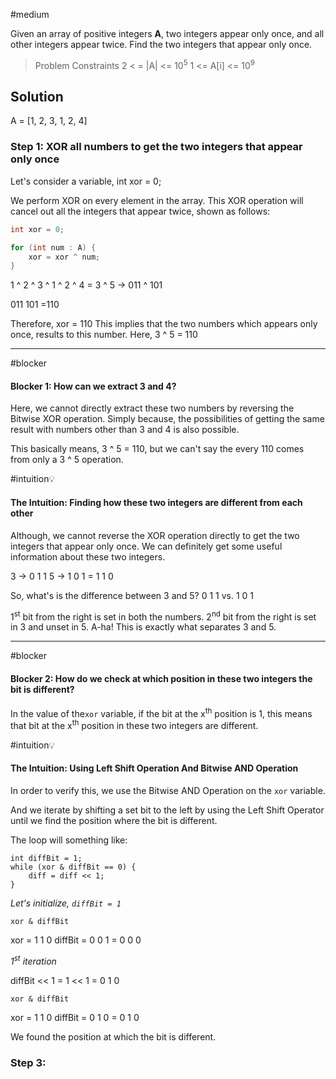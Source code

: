 #medium

Given an array of positive integers **A**, two integers appear only once, and all other integers appear twice.
Find the two integers that appear only once.

> Problem Constraints
> 2 < = |A| <= 10<sup>5</sup>
> 1 <= A[i] <= 10<sup>9</sup>

## Solution

A = [1, 2, 3, 1, 2, 4]


### Step 1:  XOR all numbers to get the two integers that appear only once 

Let's consider a variable, 
int xor = 0; 

We perform XOR on every element in the array. This XOR operation will cancel out all the integers that appear twice, shown as follows: 

```java
int xor = 0;

for (int num : A) {
	xor = xor ^ num;
}
```

1 ^ 2 ^ 3 ^ 1 ^ 2 ^ 4  = 3 ^ 5 -> 011 ^ 101

  011
  101
=110

Therefore, xor = 110
This implies that the two numbers which appears only once, results to this number.
Here, 3 ^ 5 = 110



---
#blocker 
#### Blocker 1: How can we extract 3 and 4?
Here, we cannot directly extract these two numbers by reversing the Bitwise XOR operation. Simply because, the possibilities of getting the same result with numbers other than 3 and 4 is also possible. 

This basically means, 3 ^ 5 = 110, but we can't say the every 110 comes from only a 3 ^ 5 operation.

#intuition💡
#### The Intuition:  Finding how these two integers are different from each other

Although, we cannot reverse the XOR operation directly to get the two integers that appear only once. We can definitely get some useful information about these two integers. 

3 -> 0 1 1
5 -> 1 0 1 
=     1 1 0

So, what's is the difference between 3 and 5? 
 0 1 1 vs. 1 0 1

1<sup>st</sup> bit from the right is set in both the numbers. 
2<sup>nd</sup> bit from the right is set in 3 and unset in 5. A-ha! This is exactly what separates 3 and 5. 


---
#blocker
#### Blocker 2: How do we check at which position in these two integers the bit is different? 

In the value of the`xor` variable, if the bit at the x<sup>th</sup> position is 1, this means that bit at the x<sup>th</sup> position in these two integers are different. 


#intuition💡 
#### The Intuition: Using Left Shift Operation And Bitwise AND Operation

In order to verify this, we use the Bitwise AND Operation on the `xor` variable. 

And we iterate by shifting a set bit to the left by using the Left Shift Operator until we find the position where the bit is different. 

The loop will something like: 

```
int diffBit = 1; 
while (xor & diffBit == 0) {
	diff = diff << 1;
}
```

*Let's initialize, 
`diffBit = 1`*

`xor & diffBit`

xor      =  1 1 0 
diffBit  =  0 0 1
       =  0 0 0 

*1<sup>st</sup> iteration*

diffBit << 1 = 1 << 1
	       = 0 1 0 


`xor & diffBit`

xor     =  1 1 0 
diffBit =  0 1 0 
      =  0 1 0 

We found the position at which the bit is different. 


### Step 3: 






